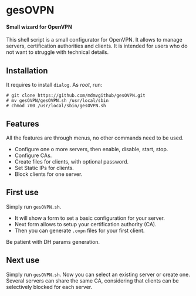 # gesOVPN

#### Small wizard for OpenVPN
This shell script is a small configurator for OpenVPN.
It allows to manage servers, certification authorities and clients.
It is intended for users who do not want to struggle with technical details.

## Installation
It requires to install `dialog`.
As _root_, run:
```
# git clone https://github.com/mdmvgithub/gesOVPN.git
# mv gesOVPN/gesOVPN.sh /usr/local/sbin
# chmod 700 /usr/local/sbin/gesOVPN.sh
```
## Features
All the features are through menus, no other commands need to be used.
- Configure one o more servers, then enable, disable, start, stop.
- Configure CAs.
- Create files for clients, with optional password.
- Set Static IPs for clients.
- Block clients for one server.

## First use
Simply run `gesOVPN.sh`.
- It will show a form to set a basic configuration for your server. 
- Next form allows to setup your certification authority (CA).
- Then you can generate `.ovpn` files for your first client.

Be patient with DH params generation.

## Next use
Simply run `gesOVPN.sh`. Now you can select an existing server or create one.
Several servers can share the same CA, considering that clients can be selectively blocked for each server.
